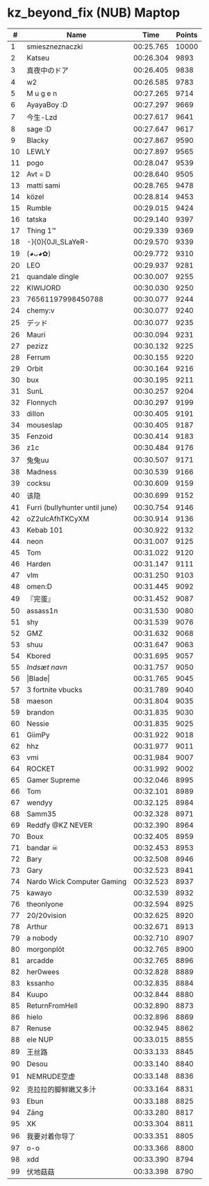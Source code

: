 # kz_beyond_fix (NUB) Maptop

|  # | Name | Time | Points |
|-------------- | -------------- | -------------- | -------------- | 
| 1 | smieszneznaczki | 00:25.765 | 10000 | 
| 2 | Katseu | 00:26.304 | 9893 | 
| 3 | 真夜中のドア | 00:26.405 | 9838 | 
| 4 | w2 | 00:26.585 | 9783 | 
| 5 | M u g e n | 00:27.265 | 9714 | 
| 6 | AyayaBoy :D | 00:27.297 | 9669 | 
| 7 | 今生-Lzd | 00:27.617 | 9641 | 
| 8 | sage :D | 00:27.647 | 9617 | 
| 9 | Blacky | 00:27.867 | 9590 | 
| 10 | LEWLY | 00:27.897 | 9565 | 
| 11 | pogo | 00:28.047 | 9539 | 
| 12 | Avt = D | 00:28.640 | 9505 | 
| 13 | matti sami | 00:28.765 | 9478 | 
| 14 | közel | 00:28.814 | 9453 | 
| 15 | Rumble | 00:29.015 | 9424 | 
| 16 | tatska | 00:29.140 | 9397 | 
| 17 | Thing 1™ | 00:29.339 | 9369 | 
| 18 | -}{0}{0JI_SLaYeR- | 00:29.570 | 9339 | 
| 19 | (◕ᴗ◕✿) | 00:29.772 | 9310 | 
| 20 | LEO | 00:29.937 | 9281 | 
| 21 | quandale dingle | 00:30.007 | 9255 | 
| 22 | KIWIJORD | 00:30.030 | 9250 | 
| 23 | 76561197998450788 | 00:30.077 | 9244 | 
| 24 | chemy:v | 00:30.077 | 9240 | 
| 25 | デッド | 00:30.077 | 9235 | 
| 26 | Mauri | 00:30.094 | 9231 | 
| 27 | pezizz | 00:30.132 | 9225 | 
| 28 | Ferrum | 00:30.155 | 9220 | 
| 29 | Orbit | 00:30.164 | 9216 | 
| 30 | bux | 00:30.195 | 9211 | 
| 31 | SunL | 00:30.257 | 9204 | 
| 32 | Flonnych | 00:30.297 | 9199 | 
| 33 | dillon | 00:30.405 | 9191 | 
| 34 | mouseslap | 00:30.405 | 9187 | 
| 35 | Fenzoid | 00:30.414 | 9183 | 
| 36 | z1c | 00:30.484 | 9176 | 
| 37 | 兔兔uu | 00:30.507 | 9171 | 
| 38 | Madness | 00:30.539 | 9166 | 
| 39 | cocksu | 00:30.609 | 9159 | 
| 40 | 该隐 | 00:30.699 | 9152 | 
| 41 | Furri (bullyhunter until june) | 00:30.754 | 9146 | 
| 42 | oZ2ulcAfhTKCyXM | 00:30.914 | 9136 | 
| 43 | Kebab 101 | 00:30.922 | 9132 | 
| 44 | neon | 00:31.007 | 9125 | 
| 45 | Tom | 00:31.022 | 9120 | 
| 46 | Harden | 00:31.147 | 9111 | 
| 47 | vlm | 00:31.250 | 9103 | 
| 48 | omen:D | 00:31.445 | 9092 | 
| 49 | 『完蛋』 | 00:31.452 | 9087 | 
| 50 | assass1n | 00:31.530 | 9080 | 
| 51 | shy | 00:31.539 | 9076 | 
| 52 | GMZ | 00:31.632 | 9068 | 
| 53 | shuu | 00:31.647 | 9063 | 
| 54 | Kbored | 00:31.695 | 9057 | 
| 55 | *Indsæt navn* | 00:31.757 | 9050 | 
| 56 | \|Blade\| | 00:31.765 | 9045 | 
| 57 | 3 fortnite vbucks | 00:31.789 | 9040 | 
| 58 | maeson | 00:31.804 | 9035 | 
| 59 | brandon | 00:31.835 | 9030 | 
| 60 | Nessie | 00:31.835 | 9025 | 
| 61 | GiimPy | 00:31.922 | 9018 | 
| 62 | hhz | 00:31.977 | 9011 | 
| 63 | vmi | 00:31.984 | 9007 | 
| 64 | ROCKET | 00:31.992 | 9002 | 
| 65 | Gamer Supreme | 00:32.046 | 8995 | 
| 66 | Tom | 00:32.101 | 8989 | 
| 67 | wendyy | 00:32.125 | 8984 | 
| 68 | Samm35 | 00:32.328 | 8971 | 
| 69 | Reddfy @KZ NEVER | 00:32.390 | 8964 | 
| 70 | Boux | 00:32.405 | 8959 | 
| 71 | bandar ☠ | 00:32.453 | 8953 | 
| 72 | Bary | 00:32.508 | 8946 | 
| 73 | Gary | 00:32.523 | 8941 | 
| 74 | Nardo Wick Computer Gaming | 00:32.523 | 8937 | 
| 75 | kawayo | 00:32.539 | 8932 | 
| 76 | theonlyone | 00:32.594 | 8925 | 
| 77 | 20/20vision | 00:32.625 | 8920 | 
| 78 | Arthur | 00:32.671 | 8913 | 
| 79 | a nobody | 00:32.710 | 8907 | 
| 80 | morgonplöt | 00:32.765 | 8900 | 
| 81 | arcadde | 00:32.765 | 8896 | 
| 82 | her0wees | 00:32.828 | 8889 | 
| 83 | kssanho | 00:32.835 | 8884 | 
| 84 | Kuupo | 00:32.844 | 8880 | 
| 85 | ReturnFromHell | 00:32.890 | 8873 | 
| 86 | hielo | 00:32.896 | 8869 | 
| 87 | Renuse | 00:32.945 | 8862 | 
| 88 | ele NUP | 00:33.015 | 8855 | 
| 89 | 王丝路 | 00:33.133 | 8845 | 
| 90 | Desou | 00:33.140 | 8840 | 
| 91 | NEMRUDE空虚 | 00:33.148 | 8836 | 
| 92 | 克拉拉的脚鲜嫩又多汁 | 00:33.164 | 8831 | 
| 93 | Ebun | 00:33.188 | 8825 | 
| 94 | Zāng | 00:33.280 | 8817 | 
| 95 | XK | 00:33.304 | 8811 | 
| 96 | 我要对着你导了 | 00:33.351 | 8805 | 
| 97 | o-o | 00:33.366 | 8800 | 
| 98 | xdd | 00:33.390 | 8794 | 
| 99 | 伏地菇菇 | 00:33.398 | 8790 | 

